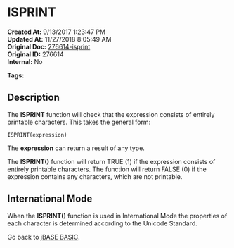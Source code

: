 # ISPRINT

**Created At:** 9/13/2017 1:23:47 PM  
**Updated At:** 11/27/2018 8:05:49 AM  
**Original Doc:** [276614-isprint](https://docs.jbase.com/36868-jbase-basic/276614-isprint)  
**Original ID:** 276614  
**Internal:** No  

**Tags:**
<badge text='string handling' vertical='middle' />

## Description

The **ISPRINT** function will check that the expression consists of entirely printable characters. This takes the general form:

```
ISPRINT(expression)
```

The **expression** can return a result of any type.

The **ISPRINT()** function will return TRUE (1) if the expression consists of entirely printable characters. The function will return FALSE (0) if the expression contains any characters, which are not printable.

## International Mode 

When the **ISPRINT()** function is used in International Mode the properties of each character is determined according to the Unicode Standard.



Go back to [jBASE BASIC](./../jbase-basic-programmers-reference-guide).
